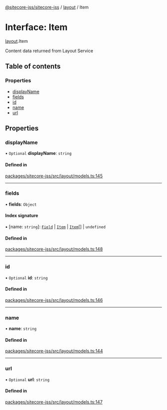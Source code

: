 [@sitecore-jss/sitecore-jss](../README.md) / [layout](../modules/layout.md) / Item

# Interface: Item

[layout](../modules/layout.md).Item

Content data returned from Layout Service

## Table of contents

### Properties

- [displayName](layout.Item.md#displayname)
- [fields](layout.Item.md#fields)
- [id](layout.Item.md#id)
- [name](layout.Item.md#name)
- [url](layout.Item.md#url)

## Properties

### displayName

• `Optional` **displayName**: `string`

#### Defined in

[packages/sitecore-jss/src/layout/models.ts:145](https://github.com/Sitecore/jss/blob/a284fcfa3/packages/sitecore-jss/src/layout/models.ts#L145)

___

### fields

• **fields**: `Object`

#### Index signature

▪ [name: `string`]: [`Field`](layout.Field.md) \| [`Item`](layout.Item.md) \| [`Item`](layout.Item.md)[] \| `undefined`

#### Defined in

[packages/sitecore-jss/src/layout/models.ts:148](https://github.com/Sitecore/jss/blob/a284fcfa3/packages/sitecore-jss/src/layout/models.ts#L148)

___

### id

• `Optional` **id**: `string`

#### Defined in

[packages/sitecore-jss/src/layout/models.ts:146](https://github.com/Sitecore/jss/blob/a284fcfa3/packages/sitecore-jss/src/layout/models.ts#L146)

___

### name

• **name**: `string`

#### Defined in

[packages/sitecore-jss/src/layout/models.ts:144](https://github.com/Sitecore/jss/blob/a284fcfa3/packages/sitecore-jss/src/layout/models.ts#L144)

___

### url

• `Optional` **url**: `string`

#### Defined in

[packages/sitecore-jss/src/layout/models.ts:147](https://github.com/Sitecore/jss/blob/a284fcfa3/packages/sitecore-jss/src/layout/models.ts#L147)
